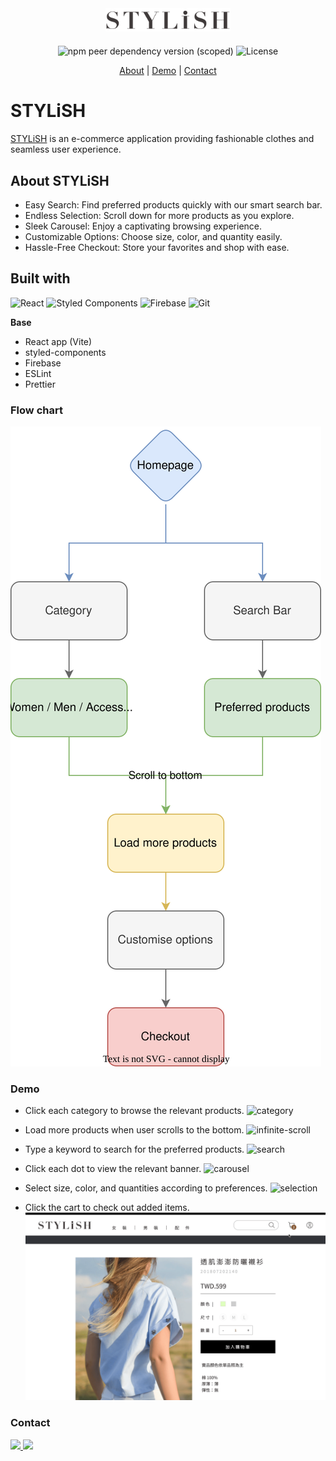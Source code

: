 <div align="center">
  <a href="https://joyup-management.web.app" style="margin-bottom:20px; display:block;">
    <img src="./src/assets/images/stylish-logo.png" alt="Logo" width="200px">
  </a>

![npm peer dependency version (scoped)](https://img.shields.io/npm/dependency-version/eslint-config-prettier/peer/eslint) ![License](https://img.shields.io/badge/License-MIT-blue)


  <p align="center">
    <a href="https://github.com/VitoProgramming/STYLiSH#About">About</a>
    |
    <a href="https://github.com/VitoProgramming/STYLiSH#Demo">Demo</a>
    |
    <a href="https://github.com/VitoProgramming/STYLiSH#Contact">Contact</a>
  </p>
</div>

# STYLiSH
[STYLiSH](https://front-end-class-batch20.web.app) is an e-commerce application providing fashionable clothes and seamless user experience.

## About STYLiSH
- Easy Search: Find preferred products quickly with our smart search bar.
- Endless Selection: Scroll down for more products as you explore.
- Sleek Carousel: Enjoy a captivating browsing experience.
- Customizable Options: Choose size, color, and quantity easily.
- Hassle-Free Checkout: Store your favorites and shop with ease.

## Built with

![React](https://img.shields.io/badge/react-%2320232a.svg?style=for-the-badge&logo=react&logoColor=%2361DAFB) ![Styled Components](https://img.shields.io/badge/styled--components-DB7093?style=for-the-badge&logo=styled-components&logoColor=white) ![Firebase](https://img.shields.io/badge/firebase-ffca28?style=for-the-badge&logo=firebase&logoColor=black) ![Git](https://img.shields.io/badge/git-%23F05033.svg?style=for-the-badge&logo=git&logoColor=white)

**Base**
- React app (Vite)
- styled-components
- Firebase
- ESLint
- Prettier

### Flow chart
 ![flow chart](./src/assets/images/flowchart.drawio.svg)

### Demo
- Click each category to browse the relevant products.
![category](./src/assets/images/category.gif)

- Load more products when user scrolls to the bottom.
![infinite-scroll](./src/assets/images/infinite-scroll.gif)

- Type a keyword to search for the preferred products.
![search](./src/assets/images/search.gif)

- Click each dot to view the relevant banner.
![carousel](./src/assets/images/carousel.gif)

- Select size, color, and quantities according to preferences.
![selection](./src/assets/images/selection.gif)

- Click the cart to check out added items.
![checkout](./src/assets/images/checkout.gif)

### Contact
  <a href="https://www.linkedin.com/in/vito-huang-275828243/" text-decoration="none">
    <img src="https://img.shields.io/badge/LinkedIn-0077B5?style=for-the-badge&logo=linkedin&logoColor=white" />
  </a>
  <a href="mailto:vito.formosa@outlook.com">
    <img src="https://img.shields.io/badge/Microsoft_Outlook-0078D4?style=for-the-badge&logo=microsoft-outlook&logoColor=white" />
  </a>
